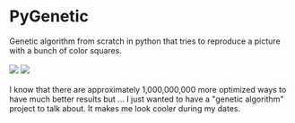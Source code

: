 # PyGenetic
Genetic algorithm from scratch in python that tries to reproduce a picture with a bunch of color squares.
<br/><br/>
![](https://github.com/Hugola/file_upload/blob/master/PyGenetic/best.png?raw=true)
![](https://github.com/Hugola/file_upload/blob/master/PyGenetic/joconde.png?raw=true)
<br/><br/>
I know that there are approximately 1,000,000,000 more optimized ways to have much better results but ... I just wanted to have a "genetic algorithm" project to talk about. It makes me look cooler during my dates.